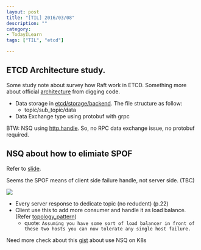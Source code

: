 ```yaml
---
layout: post
title: "[TIL] 2016/03/08"
description: ""
category: 
- TodayILearn 
tags: ["TIL", "etcd"]

---
```



## ETCD Architecture study.

Some study note about survey how Raft work in ETCD. Something more about official [architecture](https://coreos.com/fleet/docs/latest/architecture.html) from digging code.

- Data storage in [etcd/storage/backend](https://github.com/coreos/etcd/tree/0eeb663754e359db06ba52ded28ac871ad9c78b8/storage/backend). The file structure as follow:
	- topic/sub_topic/data
- Data Exchange type using protobuf with grpc

BTW: NSQ using [http.handle](https://github.com/nsqio/nsq/blob/master/nsqd/http.go). So, no RPC data exchange issue, no protobuf required.

## NSQ about how to elimiate SPOF

Refer to [slide](http://www.slideshare.net/guregu/nsqcentric-architecture-gocon-autumn-2014). 

Seems the SPOF means of client side failure handle, not server side.  (TBC)


![](http://media.tumblr.com/tumblr_mf74lmYhZa1qj3yp2.png)

- Every server response to dedicate topic (no redudent) (p.22)
- Client use this to add more consumer and handle it as load balance. (Refer [topology_pattern](http://nsq.io/deployment/topology_patterns.html)) 
	- quote: `Assuming you have some sort of load balancer in front of these two hosts you can now tolerate any single host failure.`

Need more check about this [gist](https://gist.github.com/bketelsen/a2d353d0318736c9fa23) about use NSQ on K8s






